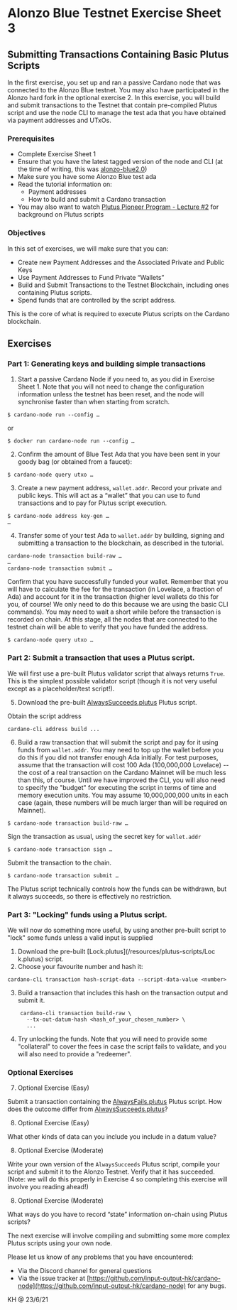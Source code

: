 # Alonzo Blue Testnet Exercise Sheet 3


## Submitting Transactions Containing Basic Plutus Scripts

In the first exercise, you set up and ran a passive Cardano node that was connected to the Alonzo Blue testnet.  You may also have participated in the Alonzo hard fork in the optional exercise 2.  In this exercise, you will build and submit transactions to the Testnet that contain pre-compiled Plutus script and use the node CLI to manage the test ada that you have obtained via payment addresses and UTxOs.

### Prerequisites

- Complete Exercise Sheet 1
- Ensure that you have the latest tagged version of the node and CLI (at the time of writing, this was [alonzo-blue2.0](https://github.com/input-output-hk/cardano-node/releases/tag/alonzo-blue2.0))
- Make sure you have some Alonzo Blue test ada
- Read the tutorial information on:
	- Payment addresses
	- How to build and submit a Cardano transaction
- You may also want to watch [Plutus Pioneer Program - Lecture #2](https://youtu.be/E5KRk5y9KjQ) for background on Plutus scripts

### Objectives

In this set of exercises, we will make sure that you can:

- Create new Payment Addresses and the Associated Private and Public Keys
- Use Payment Addresses to Fund Private “Wallets”
- Build and Submit Transactions to the Testnet Blockchain, including ones containing Plutus scripts.
- Spend funds that are controlled by the script address.

This is the core of what is required to execute Plutus scripts on the Cardano blockchain.

## Exercises
### Part 1: Generating keys and building simple transactions

1. Start a passive Cardano Node if you need to, as you did in Exercise Sheet 1.  Note that you will not need to change the configuration information unless the testnet has been reset, and the node will synchronise faster than when starting from scratch.

``$ cardano-node run --config …``

or 

``$ docker run cardano-node run --config …``


2.	Confirm the amount of Blue Test Ada that you have been sent in your goody bag (or obtained from a faucet):

``$ cardano-node query utxo …``

3.	Create a new payment address, `wallet.addr`.  Record your private and public keys. This will act as a “wallet” that you can use to fund transactions and to pay for Plutus script execution.

```
$ cardano-node address key-gen …
…
```
4.	Transfer some of your test Ada to `wallet.addr` by building, signing and submitting a transaction to the blockchain, as described in the tutorial.

```
cardano-node transaction build-raw …
…
cardano-node transaction submit …
```
Confirm that you have successfully funded your wallet.  Remember that you will have to calculate the fee for the transaction (in Lovelace, a fraction of Ada) and account for it in the transaction (higher level wallets do this for you, of course!  We only need to do this because we are using the basic CLI commands).  You may need to wait a short while before the transaction is recorded on chain.  At this stage, all the nodes that are connected to the testnet chain will be able to verify that you have funded the address.

``$ cardano-node query utxo …``


### Part 2:  Submit a transaction that uses a Plutus script.

We will first use a pre-built Plutus validator script that always returns `True`. This is the simplest possible validator script (though it is not very useful except as a placeholder/test script!).

5. Download the pre-built [AlwaysSucceeds.plutus](/resources/plutus-scripts/AlwaySucceeds.plutus) Plutus script.  

Obtain the script address

``
cardano-cli address build ...
``

6. Build a raw transaction that will submit the script and pay for it using funds from `wallet.addr`. You may need to top up the wallet before you do this if you did not transfer enough Ada initially.  For test purposes, assume that the transaction will cost 100 Ada (100,000,000 Lovelace) -- the cost of a real transaction on the Cardano Mainnet will be much less than this, of course.  Until we have improved the CLI, you will also need to specify the "budget" for executing the script in terms of time and memory execution units.  You may assume 10,000,000,000 units in each case (again, these numbers will be much larger than will be required on Mainnet).

``
$ cardano-node transaction build-raw …
``

Sign the transaction as usual, using the secret key for `wallet.addr`

``
$ cardano-node transaction sign …
``

Submit the transaction to the chain. 

``
$ cardano-node transaction submit …
``

The Plutus script technically controls how the funds can be withdrawn, but it always succeeds, so there is effectively no restriction.

### Part 3:  "Locking" funds using a Plutus script.

We will now do something more useful, by using another pre-built script to "lock" some funds unless a valid input is supplied 

1. Download the pre-built [Lock.plutus](/resources/plutus-scripts/Loc k.plutus) script.
2. Choose your favourite number and hash it:

``
cardano-cli transaction hash-script-data --script-data-value <number>
``

3. Build a transaction that includes this hash on the transaction output and submit it.

```
    cardano-cli transaction build-raw \
      --tx-out-datum-hash <hash_of_your_chosen_number> \
      ...
```

4. Try unlocking the funds. Note that you will need to provide some "collateral" to cover the fees in case the script fails to validate, and you will also need to provide a "redeemer".


### Optional Exercises

7.	Optional Exercise (Easy)

Submit a transaction containing the [AlwaysFails.plutus](/resources/plutus-scripts/AlwayFails.plutus) Plutus script.  How does the outcome differ from [AlwaysSucceeds.plutus](/resources/plutus-scripts/AlwaySucceeds.plutus)?
 

8.	Optional Exercise (Easy)

What other kinds of data can you include you include in a datum value?

8.	Optional Exercise (Moderate)

Write your own version of the `AlwaysSucceeds` Plutus script, compile your script and submit it to the Alonzo Testnet.  Verify that it has succeeded.  (Note: we will do this properly in Exercise 4 so completing this exercise will involve you reading ahead!)


8.	Optional Exercise (Moderate)

What ways do you have to record “state” information on-chain using Plutus scripts?

The next exercise will involve compiling and submitting some more complex Plutus scripts using your own node.


Please let us know of any problems that you have encountered:

- Via the Discord channel for general questions
- Via the issue tracker at [https://github.com/input-output-hk/cardano-node](https://github.com/input-output-hk/cardano-node) for any bugs.

KH @ 23/6/21
